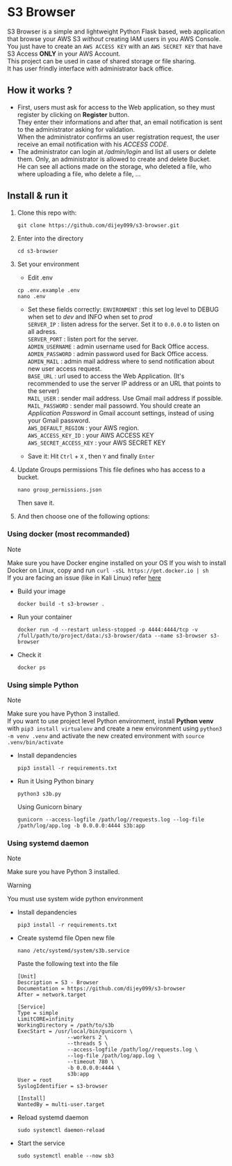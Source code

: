 # S3 Browser


S3 Browser is a simple and lightweight Python Flask based, web application that browse your AWS S3 *without* creating IAM users in you AWS Console.  
You just have to create an `AWS ACCESS KEY` with an `AWS SECRET KEY` that have S3 Access **ONLY** in your AWS Account.  
This project can be used in case of shared storage or file sharing.  
It has user frindly interface with administrator back office.  

## How it works ?
- First, users must ask for access to the Web application, so they must register by clicking on **Register** button.  
They enter their informations and after that, an email notification is sent to the administrator asking for validation.  
When the administrator confirms an user registration request, the user receive an email notification with his *ACCESS CODE*.  
- The administrator can login at */admin/login* and list all users or delete them. Only, an administrator is allowed to create and delete Bucket.  
He can see all actions made on the storage, who deleted a file, who where uploading a file, who delete a file, ...  

## Install & run it
1. Clone this repo with:
	 ```
	 git clone https://github.com/dijey099/s3-browser.git
	 ```

2. Enter into the directory
	 ```
	 cd s3-browser
	 ```

3. Set your environment
	 - Edit .env
	 ```
	 cp .env.example .env
	 nano .env
	 ```
	 - Set these fields correctly:
	 `ENVIRONMENT` : this set log level to DEBUG when set to *dev* and INFO when set to *prod*  
	 `SERVER_IP` : listen adress for the server. Set it to `0.0.0.0` to listen on all adress.  
	 `SERVER_PORT` : listen port for the server.  
	 `ADMIN_USERNAME` : admin username used for Back Office access.  
	 `ADMIN_PASSWORD` : admin password used for Back Office access.  
	 `ADMIN_MAIL` : admin mail address where to send notification about new user access request.  
	 `BASE_URL` : url used to access the Web Application. (It's recommended to use the server IP address or an URL that points to the server)  
	 `MAIL_USER` : sender mail address. Use Gmail mail address if possible.  
	 `MAIL_PASSWORD` : sender mail passowrd. You should create an *Application Password* in Gmail account settings, instead of using your Gmail password.  
	 `AWS_DEFAULT_REGION` : your AWS region.  
	 `AWS_ACCESS_KEY_ID` : your AWS ACCESS KEY  
	 `AWS_SECRET_ACCESS_KEY` : your AWS SECRET KEY  

	 - Save it:
	 Hit `Ctrl` + `X` , then `Y` and finally `Enter`

4. Update Groups permissions
   This file defines who has access to a bucket.
   ```
   nano group_permissions.json
   ```
   Then save it.

5. And then choose one of the following options:

### Using docker (most recommanded)
> [!NOTE]
> Make sure you have Docker engine installed on your OS
> If you wish to install Docker on Linux, copy and run `curl -sSL https://get.docker.io | sh`  
> If you are facing an issue (like in Kali Linux) refer [here](https://docs.docker.com/engine/install/)

- Build your image
	```
	docker build -t s3-browser .
	```

- Run your container
	```
	docker run -d --restart unless-stopped -p 4444:4444/tcp -v /full/path/to/project/data:/s3-browser/data --name s3-browser s3-browser
	```

- Check it
	```
	docker ps
	```

### Using simple Python
> [!NOTE]
> Make sure you have Python 3 installed.  
> If you want to use project level Python environment, install **Python venv** with `pip3 install virtualenv`
> and create a new environment using `python3 -m venv .venv` and activate the new created environment with `source .venv/bin/activate`

- Install depandencies
	```
	pip3 install -r requirements.txt
	```

- Run it
	Using Python binary
	```
	python3 s3b.py
	```

	Using Gunicorn binary
	```
	gunicorn --access-logfile /path/log//requests.log --log-file /path/log/app.log -b 0.0.0.0:4444 s3b:app
	```

### Using systemd daemon
> [!NOTE]
> Make sure you have Python 3 installed.

> [!WARNING]
> You must use system wide python environment

- Install depandencies
  ```
  pip3 install -r requirements.txt
  ```

- Create systemd file
  Open new file
  ```
  nano /etc/systemd/system/s3b.service
  ```

  Paste the following text into the file
  ```
  [Unit]
  Description = S3 - Browser
  Documentation = https://github.com/dijey099/s3-browser
  After = network.target

  [Service]
  Type = simple
  LimitCORE=infinity
  WorkingDirectory = /path/to/s3b
  ExecStart = /usr/local/bin/gunicorn \
                  --workers 2 \
                  --threads 5 \
                  --access-logfile /path/log//requests.log \
                  --log-file /path/log/app.log \
                  --timeout 780 \
                  -b 0.0.0.0:4444 \
                  s3b:app
  User = root
  SyslogIdentifier = s3-browser

  [Install]
  WantedBy = multi-user.target
  ```

- Reload systemd daemon
  ```
  sudo systemctl daemon-reload
  ```

- Start the service
  ```
  sudo systemctl enable --now sb3
  ```